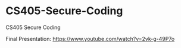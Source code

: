 # CS405-Secure-Coding
CS405 Secure Coding

Final Presentation: https://www.youtube.com/watch?v=2vk-g-49P7o
